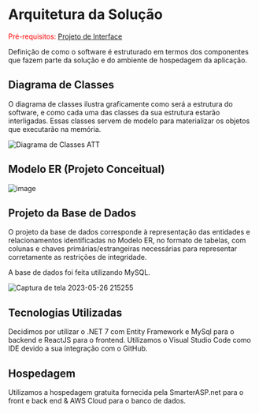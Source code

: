# Arquitetura da Solução

<span style="color:red">Pré-requisitos: <a href="3-Projeto de Interface.md"> Projeto de Interface</a></span>

Definição de como o software é estruturado em termos dos componentes que fazem parte da solução e do ambiente de hospedagem da aplicação.

## Diagrama de Classes

O diagrama de classes ilustra graficamente como será a estrutura do software, e como cada uma das classes da sua estrutura estarão interligadas. Essas classes servem de modelo para materializar os objetos que executarão na memória.

![Diagrama de Classes ATT](https://user-images.githubusercontent.com/70419372/236355313-989495a3-0e84-452c-8f9f-0ece7fd694bd.PNG)




## Modelo ER (Projeto Conceitual)

![image](https://github.com/ICEI-PUC-Minas-PMV-ADS/statmed/assets/98277143/755a2b4d-8e15-4770-97eb-3dc9648fceb7)

## Projeto da Base de Dados

O projeto da base de dados corresponde à representação das entidades e relacionamentos identificadas no Modelo ER, no formato de tabelas, com colunas e chaves primárias/estrangeiras necessárias para representar corretamente as restrições de integridade.

A base de dados foi feita utilizando MySQL.
 

![Captura de tela 2023-05-26 215255](https://github.com/ICEI-PUC-Minas-PMV-ADS/statmed/assets/70419372/eb5d1187-5f31-4351-af62-1b263f6db236)




## Tecnologias Utilizadas

Decidimos por utilizar o .NET 7 com Entity Framework e MySql para o backend e ReactJS para o frontend. Utilizamos o Visual Studio Code como IDE devido a sua integração com o GitHub.

## Hospedagem

Utilizamos a hospedagem gratuita fornecida pela SmarterASP.net para o front e back end & AWS Cloud para o banco de dados.
